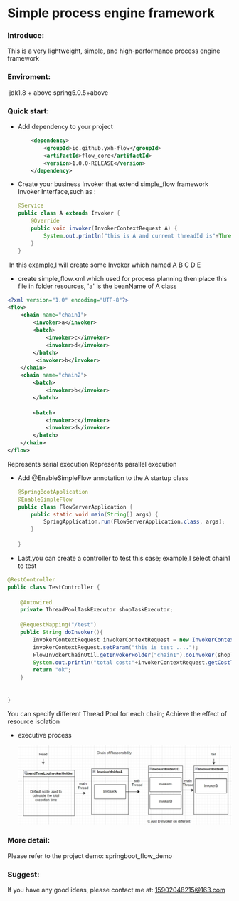 # Simple process engine framework

### Introduce:

 This is a very lightweight, simple, and high-performance process engine framework

### Enviroment:

​    jdk1.8 + above     spring5.0.5+above

### Quick start:

- Add dependency to your project

  ```xml
      <dependency>
          <groupId>io.github.yxh-flow</groupId>
          <artifactId>flow_core</artifactId>
          <version>1.0.0-RELEASE</version>
      </dependency>
  ```

- Create your business Invoker that extend simple_flow framework Invoker Interface,such as :

  ```java
  @Service
  public class A extends Invoker {
      @Override
      public void invoker(InvokerContextRequest A) {
          System.out.println("this is A and current threadId is"+Thread.currentThread().getId());
      }
  }
  ```

​       In this example,I will create some Invoker which named A B C D E

- create simple_flow.xml which used for process planning  then place this file in folder resources, 'a' is the beanName of A class

```xml
<?xml version="1.0" encoding="UTF-8"?>
<flow>
    <chain name="chain1">
        <invoker>a</invoker>
        <batch>
            <invoker>c</invoker>
            <invoker>d</invoker>
        </batch>
         <invoker>b</invoker>
    </chain>
    <chain name="chain2">
        <batch>
            <invoker>b</invoker>
        </batch>

        <batch>
            <invoker>c</invoker>
            <invoker>d</invoker>
        </batch>
    </chain>
</flow>
```

<invoker> Represents serial execution     <chain> Represents parallel execution

- Add @EnableSimpleFlow annotation to the A startup class 

  ```java
  @SpringBootApplication
  @EnableSimpleFlow
  public class FlowServerApplication {
      public static void main(String[] args) {
          SpringApplication.run(FlowServerApplication.class, args);
      }
      
  }
  ```

- Last,you can create a controller to test this case; example,I select chain1 to test

```java
@RestController
public class TestController {

    @Autowired
    private ThreadPoolTaskExecutor shopTaskExecutor;

    @RequestMapping("/test")
    public String doInvoker(){
        InvokerContextRequest invokerContextRequest = new InvokerContextRequest();
        invokerContextRequest.setParam("this is test ....");
        FlowInvokerChainUtil.getInvokerHolder("chain1").doInvoker(shopTaskExecutor,invokerContextRequest);
        System.out.println("total cost:"+invokerContextRequest.getCostTime());
        return "ok";
    }


}
```

You can specify different Thread Pool for each chain; Achieve the effect of resource isolation

- executive process

  ![chain](.\chain.png)

### More detail:

Please refer to the project demo:  springboot_flow_demo

### Suggest:

If you have any good ideas, please contact me at: 15902048215@163.com

​     